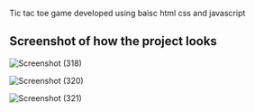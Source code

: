 Tic tac toe game developed using baisc html css and javascript

## Screenshot of how the project looks

![Screenshot (318)](https://user-images.githubusercontent.com/109866847/236365494-8f0a4264-3b86-47c9-b4f9-81b8056a6f72.png)


![Screenshot (320)](https://user-images.githubusercontent.com/109866847/236365501-fe93b0c6-0b71-477c-98a1-2549806f3c05.png)



![Screenshot (321)](https://user-images.githubusercontent.com/109866847/236365514-2421f99d-8a81-4289-8040-e8839940d988.png)
